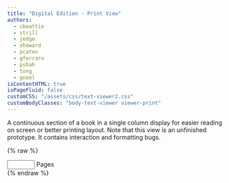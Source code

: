 ```yaml
---
title: "Digital Edition - Print View"
authors:
  - cbeattie
  - strill
  - jedge
  - showard
  - pcaton
  - gferraro
  - pshah
  - tong
  - gnoel
isContentHTML: true
isPageFluid: false
customCSS: "/assets/css/text-viewer2.css"
customBodyClasses: "body-text-viewer viewer-print"
---
```


A continuous section of a book in a single column display 
for easier reading on screen or better printing layout.
Note that this view is an unfinished prototype.
It contains interaction and formatting bugs.

{% raw %}
<section id="text-viewer">
  <!-- <div id="text-viewer" class="text-viewer columns printable-viewer"> -->
  <div class="panel-wrapper">
    <div class="panel" v-for="(panel, panelIdx) in panels">
      <nav class="panel-nav">
        <div>
          <!-- GN: what is this for? 
            it's invisible but when removed the dropdowns on the right display differently
          -->
          <template id="vue-panel-selector">
            <div class="select-dropdown">
              {{tooltip}}
              <!-- removed id="image_switcher" -->
              <select aria-label="image switcher" @change="$parent.onChangeSelector(panel, controlKey)"
                v-model="panel.selections[controlKey]">
                <option v-for="(title, id) in panel.selectors[controlKey]" :value="id" v-html="title"></option>
              </select>
              <i class="fas fa-caret-down"></i>
            </div>
          </template>
          <panel-control :panel-idx="panelIdx" control-key="document"></panel-control>
          <panel-control :panel-idx="panelIdx" control-key="view"></panel-control>
          <panel-control :panel-idx="panelIdx" control-key="locus" hide-label="1"></panel-control>
          <div class="control dont-print">
            <label class="field-label">
              <input type="number" class="input" v-model="panel.selections.extent" @change="onChangeSelector(panel, 'extent')" min="1" max="300">
              Pages
            </label>
          </div>
        </div>
      </nav>
      <div class="panel-chunk">
        <div :class="'content '+getContentClasses(panel)" v-html="panel.responses.document">
        </div>
      </div>
    </div>
  </div>
</section>
{% endraw %}

<script>
  window.TEXT_VIEWER_PRINT_MODE = true;
</script>
<script src="/assets/node_modules/vue/dist/vue.global.js"></script>
<script src="/assets/node_modules/kdl-dts-client/index.js?ts={{ "now" | date: "%s" }}"></script>
<script src="/assets/js/text-viewer.js?ts={{ "now" | date: "%s" }}"></script>

<script src="https://cdnjs.cloudflare.com/ajax/libs/openseadragon/4.0.0/openseadragon.min.js"></script>
